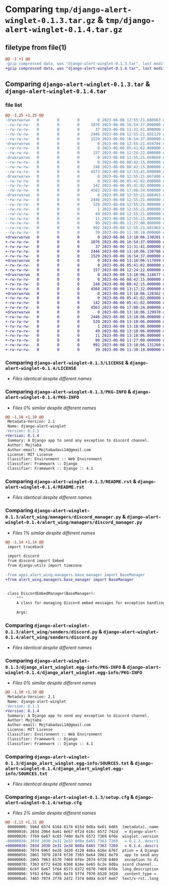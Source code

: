 # Comparing `tmp/django-alert-winglet-0.1.3.tar.gz` & `tmp/django-alert-winglet-0.1.4.tar.gz`

## filetype from file(1)

```diff
@@ -1 +1 @@
-gzip compressed data, was "django-alert-winglet-0.1.3.tar", last modified: Thu Jun  8 12:55:21 2023, max compression
+gzip compressed data, was "django-alert-winglet-0.1.4.tar", last modified: Thu Jun  8 13:18:06 2023, max compression
```

## Comparing `django-alert-winglet-0.1.3.tar` & `django-alert-winglet-0.1.4.tar`

### file list

```diff
@@ -1,25 +1,25 @@
-drwxrwxrwx   0        0        0        0 2023-06-08 12:55:21.680963 django-alert-winglet-0.1.3/
--rw-rw-rw-   0        0        0     1076 2023-06-06 16:54:37.000000 django-alert-winglet-0.1.3/LICENSE
--rw-rw-rw-   0        0        0       37 2023-06-06 11:31:41.000000 django-alert-winglet-0.1.3/MANIFEST.in
--rw-rw-rw-   0        0        0     2446 2023-06-08 12:55:21.681129 django-alert-winglet-0.1.3/PKG-INFO
--rw-rw-rw-   0        0        0     1529 2023-06-06 16:54:37.000000 django-alert-winglet-0.1.3/README.rst
-drwxrwxrwx   0        0        0        0 2023-06-08 12:55:21.654704 django-alert-winglet-0.1.3/alert_wing/
--rw-rw-rw-   0        0        0        0 2023-06-06 05:41:02.000000 django-alert-winglet-0.1.3/alert_wing/__init__.py
--rw-rw-rw-   0        0        0      157 2023-06-06 12:24:22.000000 django-alert-winglet-0.1.3/alert_wing/apps.py
-drwxrwxrwx   0        0        0        0 2023-06-08 12:55:21.659669 django-alert-winglet-0.1.3/alert_wing/managers/
--rw-rw-rw-   0        0        0        0 2023-06-06 08:42:15.000000 django-alert-winglet-0.1.3/alert_wing/managers/__init__.py
--rw-rw-rw-   0        0        0      248 2023-06-06 08:42:15.000000 django-alert-winglet-0.1.3/alert_wing/managers/base_manager.py
--rw-rw-rw-   0        0        0     4573 2023-06-08 12:53:41.000000 django-alert-winglet-0.1.3/alert_wing/managers/discord_manager.py
-drwxrwxrwx   0        0        0        0 2023-06-08 12:55:21.667400 django-alert-winglet-0.1.3/alert_wing/senders/
--rw-rw-rw-   0        0        0        0 2023-06-06 05:41:02.000000 django-alert-winglet-0.1.3/alert_wing/senders/__init__.py
--rw-rw-rw-   0        0        0      142 2023-06-06 05:41:02.000000 django-alert-winglet-0.1.3/alert_wing/senders/base.py
--rw-rw-rw-   0        0        0     4563 2023-06-06 17:08:24.000000 django-alert-winglet-0.1.3/alert_wing/senders/discord.py
-drwxrwxrwx   0        0        0        0 2023-06-08 12:55:21.680463 django-alert-winglet-0.1.3/django_alert_winglet.egg-info/
--rw-rw-rw-   0        0        0     2446 2023-06-08 12:55:21.000000 django-alert-winglet-0.1.3/django_alert_winglet.egg-info/PKG-INFO
--rw-rw-rw-   0        0        0      520 2023-06-08 12:55:21.000000 django-alert-winglet-0.1.3/django_alert_winglet.egg-info/SOURCES.txt
--rw-rw-rw-   0        0        0        1 2023-06-08 12:55:21.000000 django-alert-winglet-0.1.3/django_alert_winglet.egg-info/dependency_links.txt
--rw-rw-rw-   0        0        0       49 2023-06-08 12:55:21.000000 django-alert-winglet-0.1.3/django_alert_winglet.egg-info/requires.txt
--rw-rw-rw-   0        0        0       11 2023-06-08 12:55:21.000000 django-alert-winglet-0.1.3/django_alert_winglet.egg-info/top_level.txt
--rw-rw-rw-   0        0        0       90 2023-06-06 11:27:00.000000 django-alert-winglet-0.1.3/pyproject.toml
--rw-rw-rw-   0        0        0      992 2023-06-08 12:55:21.681963 django-alert-winglet-0.1.3/setup.cfg
--rw-rw-rw-   0        0        0       39 2023-06-06 11:30:18.000000 django-alert-winglet-0.1.3/setup.py
+drwxrwxrwx   0        0        0        0 2023-06-08 13:18:06.130201 django-alert-winglet-0.1.4/
+-rw-rw-rw-   0        0        0     1076 2023-06-06 16:54:37.000000 django-alert-winglet-0.1.4/LICENSE
+-rw-rw-rw-   0        0        0       37 2023-06-06 11:31:41.000000 django-alert-winglet-0.1.4/MANIFEST.in
+-rw-rw-rw-   0        0        0     2446 2023-06-08 13:18:06.130708 django-alert-winglet-0.1.4/PKG-INFO
+-rw-rw-rw-   0        0        0     1529 2023-06-06 16:54:37.000000 django-alert-winglet-0.1.4/README.rst
+drwxrwxrwx   0        0        0        0 2023-06-08 13:18:06.117099 django-alert-winglet-0.1.4/alert_wing/
+-rw-rw-rw-   0        0        0        0 2023-06-06 05:41:02.000000 django-alert-winglet-0.1.4/alert_wing/__init__.py
+-rw-rw-rw-   0        0        0      157 2023-06-06 12:24:22.000000 django-alert-winglet-0.1.4/alert_wing/apps.py
+drwxrwxrwx   0        0        0        0 2023-06-08 13:18:06.118677 django-alert-winglet-0.1.4/alert_wing/managers/
+-rw-rw-rw-   0        0        0        0 2023-06-06 08:42:15.000000 django-alert-winglet-0.1.4/alert_wing/managers/__init__.py
+-rw-rw-rw-   0        0        0      248 2023-06-06 08:42:15.000000 django-alert-winglet-0.1.4/alert_wing/managers/base_manager.py
+-rw-rw-rw-   0        0        0     4568 2023-06-08 13:17:32.000000 django-alert-winglet-0.1.4/alert_wing/managers/discord_manager.py
+drwxrwxrwx   0        0        0        0 2023-06-08 13:18:06.120362 django-alert-winglet-0.1.4/alert_wing/senders/
+-rw-rw-rw-   0        0        0        0 2023-06-06 05:41:02.000000 django-alert-winglet-0.1.4/alert_wing/senders/__init__.py
+-rw-rw-rw-   0        0        0      142 2023-06-06 05:41:02.000000 django-alert-winglet-0.1.4/alert_wing/senders/base.py
+-rw-rw-rw-   0        0        0     4563 2023-06-06 17:08:24.000000 django-alert-winglet-0.1.4/alert_wing/senders/discord.py
+drwxrwxrwx   0        0        0        0 2023-06-08 13:18:06.129970 django-alert-winglet-0.1.4/django_alert_winglet.egg-info/
+-rw-rw-rw-   0        0        0     2446 2023-06-08 13:18:06.000000 django-alert-winglet-0.1.4/django_alert_winglet.egg-info/PKG-INFO
+-rw-rw-rw-   0        0        0      520 2023-06-08 13:18:06.000000 django-alert-winglet-0.1.4/django_alert_winglet.egg-info/SOURCES.txt
+-rw-rw-rw-   0        0        0        1 2023-06-08 13:18:06.000000 django-alert-winglet-0.1.4/django_alert_winglet.egg-info/dependency_links.txt
+-rw-rw-rw-   0        0        0       49 2023-06-08 13:18:06.000000 django-alert-winglet-0.1.4/django_alert_winglet.egg-info/requires.txt
+-rw-rw-rw-   0        0        0       11 2023-06-08 13:18:06.000000 django-alert-winglet-0.1.4/django_alert_winglet.egg-info/top_level.txt
+-rw-rw-rw-   0        0        0       90 2023-06-06 11:27:00.000000 django-alert-winglet-0.1.4/pyproject.toml
+-rw-rw-rw-   0        0        0      992 2023-06-08 13:18:06.131260 django-alert-winglet-0.1.4/setup.cfg
+-rw-rw-rw-   0        0        0       39 2023-06-06 11:30:18.000000 django-alert-winglet-0.1.4/setup.py
```

### Comparing `django-alert-winglet-0.1.3/LICENSE` & `django-alert-winglet-0.1.4/LICENSE`

 * *Files identical despite different names*

### Comparing `django-alert-winglet-0.1.3/PKG-INFO` & `django-alert-winglet-0.1.4/PKG-INFO`

 * *Files 0% similar despite different names*

```diff
@@ -1,10 +1,10 @@
 Metadata-Version: 2.1
 Name: django-alert-winglet
-Version: 0.1.3
+Version: 0.1.4
 Summary: A Django app to send any exception to discord channel.
 Author: Mojtaba
 Author-email: Mojtabadavi14@gmail.com
 License: MIT License
 Classifier: Environment :: Web Environment
 Classifier: Framework :: Django
 Classifier: Framework :: Django :: 4.1
```

### Comparing `django-alert-winglet-0.1.3/README.rst` & `django-alert-winglet-0.1.4/README.rst`

 * *Files identical despite different names*

### Comparing `django-alert-winglet-0.1.3/alert_wing/managers/discord_manager.py` & `django-alert-winglet-0.1.4/alert_wing/managers/discord_manager.py`

 * *Files 1% similar despite different names*

```diff
@@ -1,14 +1,14 @@
 import traceback
 
 import discord
 from discord import Embed
 from django.utils import timezone
 
-from apps.alert_wing.managers.base_manager import BaseManager
+from alert_wing.managers.base_manager import BaseManager
 
 
 class DiscordEmbedManager(BaseManager):
     """
     A class for managing Discord embed messages for exception handling.
 
     Args:
```

### Comparing `django-alert-winglet-0.1.3/alert_wing/senders/discord.py` & `django-alert-winglet-0.1.4/alert_wing/senders/discord.py`

 * *Files identical despite different names*

### Comparing `django-alert-winglet-0.1.3/django_alert_winglet.egg-info/PKG-INFO` & `django-alert-winglet-0.1.4/django_alert_winglet.egg-info/PKG-INFO`

 * *Files 0% similar despite different names*

```diff
@@ -1,10 +1,10 @@
 Metadata-Version: 2.1
 Name: django-alert-winglet
-Version: 0.1.3
+Version: 0.1.4
 Summary: A Django app to send any exception to discord channel.
 Author: Mojtaba
 Author-email: Mojtabadavi14@gmail.com
 License: MIT License
 Classifier: Environment :: Web Environment
 Classifier: Framework :: Django
 Classifier: Framework :: Django :: 4.1
```

### Comparing `django-alert-winglet-0.1.3/django_alert_winglet.egg-info/SOURCES.txt` & `django-alert-winglet-0.1.4/django_alert_winglet.egg-info/SOURCES.txt`

 * *Files identical despite different names*

### Comparing `django-alert-winglet-0.1.3/setup.cfg` & `django-alert-winglet-0.1.4/setup.cfg`

 * *Files 2% similar despite different names*

```diff
@@ -1,11 +1,11 @@
 00000000: 5b6d 6574 6164 6174 615d 0d0a 6e61 6d65  [metadata]..name
 00000010: 203d 2064 6a61 6e67 6f2d 616c 6572 742d   = django-alert-
 00000020: 7769 6e67 6c65 740d 0a76 6572 7369 6f6e  winglet..version
-00000030: 203d 2030 2e31 2e33 0d0a 6465 7363 7269   = 0.1.3..descri
+00000030: 203d 2030 2e31 2e34 0d0a 6465 7363 7269   = 0.1.4..descri
 00000040: 7074 696f 6e20 3d20 4120 446a 616e 676f  ption = A Django
 00000050: 2061 7070 2074 6f20 7365 6e64 2061 6e79   app to send any
 00000060: 2065 7863 6570 7469 6f6e 2074 6f20 6469   exception to di
 00000070: 7363 6f72 6420 6368 616e 6e65 6c2e 0d0a  scord channel...
 00000080: 6c6f 6e67 5f64 6573 6372 6970 7469 6f6e  long_description
 00000090: 5f63 6f6e 7465 6e74 5f74 7970 6520 3d20  _content_type = 
 000000a0: 7465 7874 2f78 2d72 7374 0d0a 6c6f 6e67  text/x-rst..long
```

